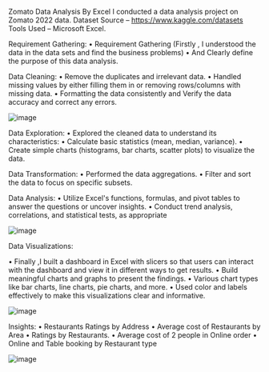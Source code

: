 Zomato Data Analysis By Excel
I conducted a data analysis project on Zomato 2022 data.
Dataset Source – https://www.kaggle.com/datasets
Tools Used – Microsoft Excel.

Requirement Gathering:
•	Requirement Gathering (Firstly , I understood the data in the data sets and find the business problems)
•	 And Clearly define the purpose of this data analysis. 

Data Cleaning:
•	Remove the duplicates and irrelevant data.
•	Handled missing values by either filling them in or removing rows/columns with missing data.
•	Formatting the data consistently and Verify the data accuracy and correct any errors.

 ![image](https://github.com/jayasurya-98/Portfolio-Projects/assets/144047255/744e7a18-48dc-4ec5-9732-2db92775a58a)


Data Exploration:
•	 Explored the cleaned data to understand its characteristics:
•	Calculate basic statistics (mean, median, variance).
•	Create simple charts (histograms, bar charts, scatter plots) to visualize the data. 

Data Transformation:
•	Performed the data aggregations.
•	 Filter and sort the data to focus on specific subsets.

Data Analysis:
•	Utilize Excel's functions, formulas, and pivot tables to answer the questions or uncover insights.
•	Conduct trend analysis, correlations, and statistical tests, as appropriate
 
![image](https://github.com/jayasurya-98/Portfolio-Projects/assets/144047255/b6e29210-01f6-46af-ae6d-516e6bc3f854)


Data Visualizations:

•	Finally ,I  built a dashboard in Excel with slicers so that users can interact with the dashboard and view it in different ways to get results.
•	Build meaningful charts and graphs to present the findings.
•	Various chart types like bar charts, line charts, pie charts, and more.
•	Used color and labels effectively to make this visualizations clear and informative.

 ![image](https://github.com/jayasurya-98/Portfolio-Projects/assets/144047255/c4979acc-ef07-4b33-8f45-05cb83164ea3)


Insights:
•	Restaurants Ratings by Address
•	Average cost of Restaurants by Area
•	Ratings by Restaurants.
•	Average cost of 2 people in Online order
•	Online and Table booking by Restaurant type

![image](https://github.com/jayasurya-98/Portfolio-Projects/assets/144047255/d28350b6-43a9-4a1b-95d7-ce0f83d9a371)
 




